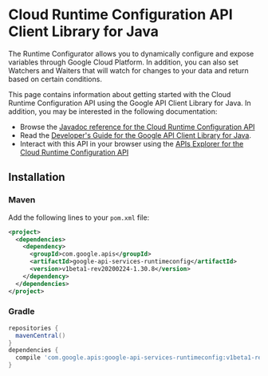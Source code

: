 # Cloud Runtime Configuration API Client Library for Java

The Runtime Configurator allows you to dynamically configure and expose variables through Google Cloud Platform. In addition, you can also set Watchers and Waiters that will watch for changes to your data and return based on certain conditions.

This page contains information about getting started with the Cloud Runtime Configuration API
using the Google API Client Library for Java. In addition, you may be interested
in the following documentation:

* Browse the [Javadoc reference for the Cloud Runtime Configuration API][javadoc]
* Read the [Developer's Guide for the Google API Client Library for Java][google-api-client].
* Interact with this API in your browser using the [APIs Explorer for the Cloud Runtime Configuration API][api-explorer]

## Installation

### Maven

Add the following lines to your `pom.xml` file:

```xml
<project>
  <dependencies>
    <dependency>
      <groupId>com.google.apis</groupId>
      <artifactId>google-api-services-runtimeconfig</artifactId>
      <version>v1beta1-rev20200224-1.30.8</version>
    </dependency>
  </dependencies>
</project>
```

### Gradle

```gradle
repositories {
  mavenCentral()
}
dependencies {
  compile 'com.google.apis:google-api-services-runtimeconfig:v1beta1-rev20200224-1.30.8'
}
```

[javadoc]: https://googleapis.dev/java/google-api-services-runtimeconfig/latest/index.html
[google-api-client]: https://github.com/googleapis/google-api-java-client/
[api-explorer]: https://developers.google.com/apis-explorer/#p/runtimeconfig/v1/
